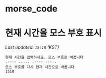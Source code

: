 # morse_code
# 현재 시간을 모스 부호 표시
<!-- MORSE_TIME_START -->
_Last updated: `15:18` (KST)_

```
현재 시간을 입력하세요. 모스 부호로 바꿉니다
.---- ..... .---- ---..
모스 부호를 다시 현재 시간으로 바꿉니다
1518
```
<!-- MORSE_TIME_END -->
